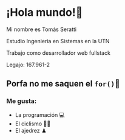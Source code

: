 # ¡Hola mundo!👋
Mi nombre es Tomás Seratti

Estudio Ingenieria en Sistemas en la UTN

Trabajo como desarrollador web fullstack

Legajo: 167.961-2

## Porfa no me saquen el `for()`🥺

### Me gusta:
- La programación 💻
- El ciclismo 🚴‍♀️
- El ajedrez ♟️

